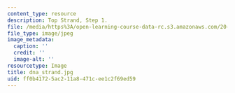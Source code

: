 ```yaml
---
content_type: resource
description: Top Strand, Step 1.
file: /media/https%3A/open-learning-course-data-rc.s3.amazonaws.com/20-109-laboratory-fundamentals-in-biological-engineering-fall-2007/ff0b41725ac211a8471cee1c2f69ed59_dna_strand.jpg
file_type: image/jpeg
image_metadata:
  caption: ''
  credit: ''
  image-alt: ''
resourcetype: Image
title: dna_strand.jpg
uid: ff0b4172-5ac2-11a8-471c-ee1c2f69ed59
---
```

